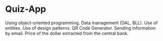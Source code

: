 # Quiz-App


Using object-oriented programming.
Data management (DAL, BLL).
Use of entities.
Use of design patterns.
QR Code Generator.
Sending information by email.
Price of the dollar extracted from the central bank.
